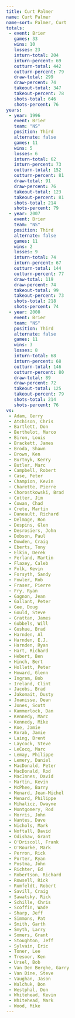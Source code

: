 ```yaml
---
title: Curt Palmer
name: Curt Palmer
name-sort: Palmer, Curt
totals:
 - event: Brier
   games: 33
   wins: 10
   losses: 23
   inturn-total: 204
   inturn-percent: 69
   outturn-total: 442
   outturn-percent: 79
   draw-total: 299
   draw-percent: 74
   takeout-total: 347
   takeout-percent: 78
   shots-total: 646
   shots-percent: 76
years:
 - year: 1996
   event: Brier
   team: "NS"
   position: Third
   alternate: false
   games: 11
   wins: 5
   losses: 6
   inturn-total: 62
   inturn-percent: 73
   outturn-total: 152
   outturn-percent: 81
   draw-total: 91
   draw-percent: 76
   takeout-total: 123
   takeout-percent: 81
   shots-total: 214
   shots-percent: 79
 - year: 2007
   event: Brier
   team: "NS"
   position: Third
   alternate: false
   games: 11
   wins: 2
   losses: 9
   inturn-total: 74
   inturn-percent: 67
   outturn-total: 144
   outturn-percent: 77
   draw-total: 119
   draw-percent: 74
   takeout-total: 99
   takeout-percent: 73
   shots-total: 218
   shots-percent: 74
 - year: 2008
   event: Brier
   team: "NS"
   position: Third
   alternate: false
   games: 11
   wins: 3
   losses: 8
   inturn-total: 68
   inturn-percent: 68
   outturn-total: 146
   outturn-percent: 80
   draw-total: 89
   draw-percent: 72
   takeout-total: 125
   takeout-percent: 79
   shots-total: 214
   shots-percent: 76
vs:
 - Adam, Gerry
 - Atchison, Chris
 - Bartlett, Don
 - Berthelot, Marco
 - Biron, Louis
 - Brackett, James
 - Broda, Shawn
 - Brown, Ken
 - Burtnyk, Kerry
 - Butler, Marc
 - Campbell, Robert
 - Case, Peter
 - Champion, Kevin
 - Charette, Pierre
 - Chorostkowski, Brad
 - Cotter, Jim
 - Cowan, Chad
 - Crete, Martin
 - Daneault, Richard
 - Delmage, Ron
 - Despins, Glen
 - Desrosiers, John
 - Dobson, Paul
 - Dowden, Craig
 - Eberts, Tony
 - Elkin, Derek
 - Ferland, Martin
 - Flaxey, Caleb
 - Folk, Kevin
 - Forsyth, Sandy
 - Fowler, Rob
 - Fraser, Pierre
 - Fry, Ryan
 - Gagnon, Jean
 - Gallant, Peter
 - Gee, Doug
 - Gould, Steve
 - Grattan, James
 - Gubbels, Will
 - Gushue, Brad
 - Harnden, Al
 - Harnden, E.J.
 - Harnden, Ryan
 - Hart, Richard
 - Hebert, Ben
 - Hinch, Bert
 - Hollett, Peter
 - Howard, Glenn
 - Ingram, Bob
 - Ireland, Clint
 - Jacobs, Brad
 - Jakomait, Dusty
 - Joanisse, Dean
 - Jones, Scott
 - Kammerlock, Dan
 - Kennedy, Marc
 - Kennedy, Mike
 - Koe, Jamie
 - Korab, Jamie
 - Laing, Brent
 - Laycock, Steve
 - LeCocq, Marc
 - Lemay, Philippe
 - Lemery, Daniel
 - MacDonald, Peter
 - MacDonald, Rod
 - MacInnes, David
 - Martin, Kevin
 - McPhee, Barry
 - Menard, Jean-Michel
 - Menard, Philippe
 - Mihalicz, Dwayne
 - Montgomery, Rod
 - Morris, John
 - Nantes, Dave
 - Nichols, Mark
 - Noftall, David
 - Odishaw, Grant
 - O'Driscoll, Frank
 - O'Rourke, Mark
 - Perron, Rick
 - Porter, Ryan
 - Postma, John
 - Richter, Ed
 - Robertson, Richard
 - Rowsell, Rick
 - Rumfeldt, Robert
 - Savill, Craig
 - Sawatsky, Rick
 - Schille, Chris
 - Scoffin, Wade
 - Sharp, Jeff
 - Simmons, Pat
 - Smith, Garth
 - Smyth, Larry
 - Somers, Grant
 - Stoughton, Jeff
 - Sylvain, Eric
 - Toner, Lee
 - Tresoor, Ken
 - Ursel, Bob
 - Van Den Berghe, Garry
 - Van Dine, Steve
 - Vaughan, Jason
 - Walchuk, Don
 - Westphal, Don
 - Whitehead, Kevin
 - Whitehead, Mark
 - Wood, Mike
---
```

